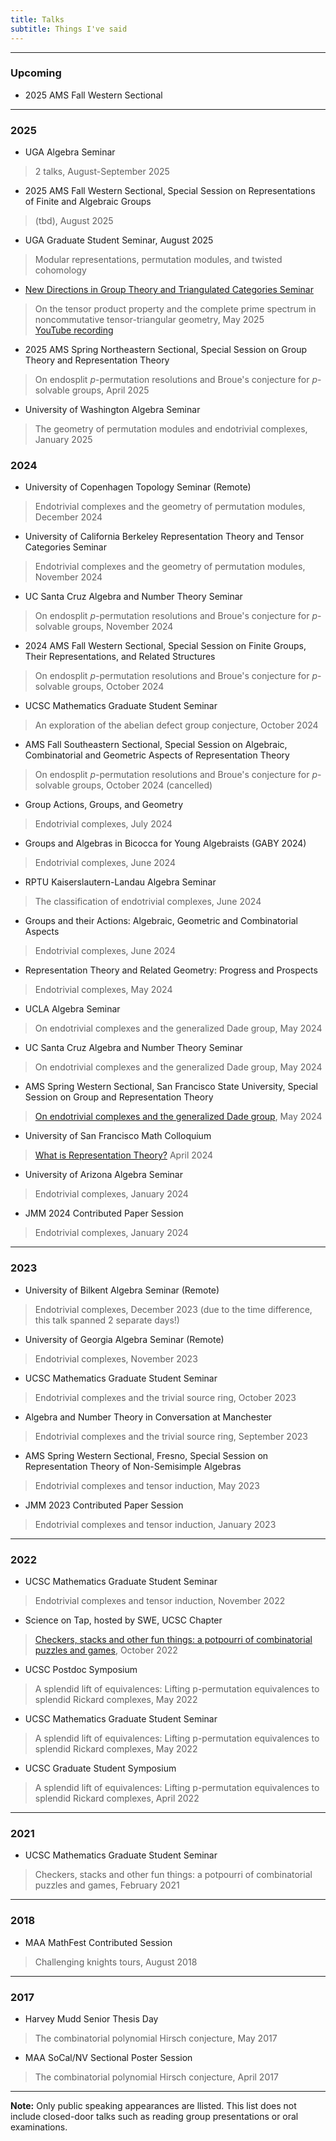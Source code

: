 ```yaml
---
title: Talks
subtitle: Things I've said
---
```


---

### Upcoming

- 2025 AMS Fall Western Sectional

---

### 2025

- UGA Algebra Seminar
> 2 talks, August-September 2025
- 2025 AMS Fall Western Sectional, Special Session on Representations of Finite and Algebraic Groups
> (tbd), August 2025
- UGA Graduate Student Seminar, August 2025
> Modular representations, permutation modules, and twisted cohomology
- [New Directions in Group Theory and Triangulated Categories Seminar](https://sites.google.com/view/ndgttc/home)
> On the tensor product property and the complete prime spectrum in noncommutative tensor-triangular geometry, May 2025    
> [YouTube recording](https://www.youtube.com/watch?v=qG6VhDgTToM)
- 2025 AMS Spring Northeastern Sectional, Special Session on Group Theory and Representation Theory
> On endosplit $p$-permutation resolutions and Broue's conjecture for $p$-solvable groups, April 2025
- University of Washington Algebra Seminar
> The geometry of permutation modules and endotrivial complexes, January 2025

### 2024

- University of Copenhagen Topology Seminar (Remote)
> Endotrivial complexes and the geometry of permutation modules, December 2024
- University of California Berkeley Representation Theory and Tensor Categories Seminar
> Endotrivial complexes and the geometry of permutation modules, November 2024
- UC Santa Cruz Algebra and Number Theory Seminar
> On endosplit $p$-permutation resolutions and Broue's conjecture for $p$-solvable groups, November 2024
- 2024 AMS Fall Western Sectional, Special Session on Finite Groups, Their Representations, and Related Structures
> On endosplit $p$-permutation resolutions and Broue's conjecture for $p$-solvable groups, October 2024
- UCSC Mathematics Graduate Student Seminar
> An exploration of the abelian defect group conjecture, October 2024
- AMS Fall Southeastern Sectional, Special Session on Algebraic, Combinatorial and Geometric Aspects of Representation Theory 
> On endosplit $p$-permutation resolutions and Broue's conjecture for $p$-solvable groups, October 2024 (cancelled)
- Group Actions, Groups, and Geometry
> Endotrivial complexes, July 2024
- Groups and Algebras in Bicocca for Young Algebraists (GABY 2024)
> Endotrivial complexes, June 2024
- RPTU Kaiserslautern-Landau Algebra Seminar
> The classification of endotrivial complexes, June 2024
- Groups and their Actions: Algebraic, Geometric and Combinatorial Aspects
> Endotrivial complexes, June 2024
- Representation Theory and Related Geometry: Progress and Prospects
> Endotrivial complexes, May 2024
- UCLA Algebra Seminar
> On endotrivial complexes and the generalized Dade group, May 2024
- UC Santa Cruz Algebra and Number Theory Seminar
> On endotrivial complexes and the generalized Dade group, May 2024
- AMS Spring Western Sectional, San Francisco State University, Special Session on Group and Representation Theory
> [On endotrivial complexes and the generalized Dade group](https://redrot.github.io/assets/pdf/Spring_sectional_2024-3.pdf), May 2024
- University of San Francisco Math Colloquium
> [What is Representation Theory?](https://redrot.github.io/assets/pdf/USF_Talk-2.pdf) April 2024
- University of Arizona Algebra Seminar
> Endotrivial complexes, January 2024
- JMM 2024 Contributed Paper Session
> Endotrivial complexes, January 2024

---

### 2023

- University of Bilkent Algebra Seminar (Remote)
> Endotrivial complexes, December 2023 (due to the time difference, this talk spanned 2 separate days!)
- University of Georgia Algebra Seminar (Remote)
> Endotrivial complexes, November 2023
- UCSC Mathematics Graduate Student Seminar
> Endotrivial complexes and the trivial source ring, October 2023
- Algebra and Number Theory in Conversation at Manchester
> Endotrivial complexes and the trivial source ring, September 2023
- AMS Spring Western Sectional, Fresno, Special Session on Representation Theory of Non-Semisimple Algebras 
> Endotrivial complexes and tensor induction, May 2023
- JMM 2023 Contributed Paper Session
> Endotrivial complexes and tensor induction, January 2023

---

### 2022

- UCSC Mathematics Graduate Student Seminar
> Endotrivial complexes and tensor induction, November 2022
- Science on Tap, hosted by SWE, UCSC Chapter
> [Checkers, stacks and other fun things: a potpourri of combinatorial puzzles and games](https://redrot.github.io/assets/pdf/Science_on_Tap_talk.pdf), October 2022
- UCSC Postdoc Symposium
> A splendid lift of equivalences: Lifting p-permutation equivalences to splendid Rickard complexes, May 2022
- UCSC Mathematics Graduate Student Seminar
> A splendid lift of equivalences: Lifting p-permutation equivalences to splendid Rickard complexes, May 2022
- UCSC Graduate Student Symposium
> A splendid lift of equivalences: Lifting p-permutation equivalences to splendid Rickard complexes, April 2022

---

### 2021

- UCSC Mathematics Graduate Student Seminar
> Checkers, stacks and other fun things: a potpourri of combinatorial puzzles and games, February 2021
 
---

### 2018

- MAA MathFest Contributed Session
> Challenging knights tours, August 2018

---

### 2017

- Harvey Mudd Senior Thesis Day
> The combinatorial polynomial Hirsch conjecture, May 2017
- MAA SoCal/NV Sectional Poster Session
> The combinatorial polynomial Hirsch conjecture, April 2017

---

**Note:** Only public speaking appearances are llisted. This list does not include closed-door talks such as reading group presentations or oral examinations. 
